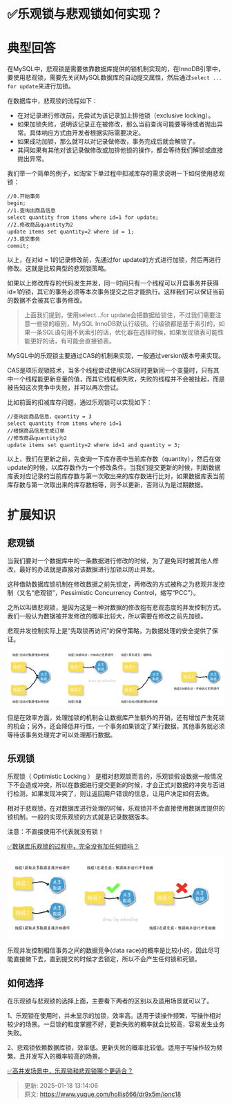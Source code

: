 # ✅乐观锁与悲观锁如何实现？

# 典型回答


在MySQL中，悲观锁是需要依靠数据库提供的锁机制实现的，在InnoDB引擎中，要使用悲观锁，需要先关闭MySQL数据库的自动提交属性，然后通过`select ... for update`来进行加锁。



在数据库中，悲观锁的流程如下：



+ 在对记录进行修改前，先尝试为该记录加上排他锁（exclusive locking）。
+ 如果加锁失败，说明该记录正在被修改，那么当前查询可能要等待或者抛出异常。具体响应方式由开发者根据实际需要决定。
+ 如果成功加锁，那么就可以对记录做修改，事务完成后就会解锁了。
+ 其间如果有其他对该记录做修改或加排他锁的操作，都会等待我们解锁或直接抛出异常。



我们举一个简单的例子，如淘宝下单过程中扣减库存的需求说明一下如何使用悲观锁：



```plain
//0.开始事务
begin; 
//1.查询出商品信息
select quantity from items where id=1 for update;
//2.修改商品quantity为2
update items set quantity=2 where id = 1;
//3.提交事务
commit;
```



以上，在对id = 1的记录修改前，先通过for update的方式进行加锁，然后再进行修改。这就是比较典型的悲观锁策略。



如果以上修改库存的代码发生并发，同一时间只有一个线程可以开启事务并获得id=1的锁，其它的事务必须等本次事务提交之后才能执行。这样我们可以保证当前的数据不会被其它事务修改。



> 上面我们提到，使用select…for update会把数据给锁住，不过我们需要注意一些锁的级别，MySQL InnoDB默认行级锁。行级锁都是基于索引的，如果一条SQL语句用不到索引的话，优化器在选择时候，如果发现锁表可能性能更好的话，有可能会直接锁表。
>



MySQL中的乐观锁主要通过CAS的机制来实现，一般通过version版本号来实现。



CAS是项乐观锁技术，当多个线程尝试使用CAS同时更新同一个变量时，只有其中一个线程能更新变量的值，而其它线程都失败，失败的线程并不会被挂起，而是被告知这次竞争中失败，并可以再次尝试。



比如前面的扣减库存问题，通过乐观锁可以实现如下：



```plain
//查询出商品信息，quantity = 3
select quantity from items where id=1
//根据商品信息生成订单
//修改商品quantity为2
update items set quantity=2 where id=1 and quantity = 3;
```



以上，我们在更新之前，先查询一下库存表中当前库存数（quantity），然后在做update的时候，以库存数作为一个修改条件。当我们提交更新的时候，判断数据库表对应记录的当前库存数与第一次取出来的库存数进行比对，如果数据库表当前库存数与第一次取出来的库存数相等，则予以更新，否则认为是过期数据。



# 扩展知识


## 悲观锁


当我们要对一个数据库中的一条数据进行修改的时候，为了避免同时被其他人修改，最好的办法就是直接对该数据进行加锁以防止并发。



这种借助数据库锁机制在修改数据之前先锁定，再修改的方式被称之为悲观并发控制（又名“悲观锁”，Pessimistic Concurrency Control，缩写“PCC”）。



之所以叫做悲观锁，是因为这是一种对数据的修改抱有悲观态度的并发控制方式。我们一般认为数据被并发修改的概率比较大，所以需要在修改之前先加锁。



悲观并发控制实际上是“先取锁再访问”的保守策略，为数据处理的安全提供了保证。



![1666424062155-44a54020-cdd0-47f6-bc85-8c467f804021.jpeg](./img/f962fRx4gDlBkQ6b/1666424062155-44a54020-cdd0-47f6-bc85-8c467f804021-170899.jpeg)



但是在效率方面，处理加锁的机制会让数据库产生额外的开销，还有增加产生死锁的机会；另外，还会降低并行性，一个事务如果锁定了某行数据，其他事务就必须等待该事务处理完才可以处理那行数据。



## 乐观锁
乐观锁（ Optimistic Locking ） 是相对悲观锁而言的，乐观锁假设数据一般情况下不会造成冲突，所以在数据进行提交更新的时候，才会正式对数据的冲突与否进行检测，如果发现冲突了，则让返回用户错误的信息，让用户决定如何去做。



相对于悲观锁，在对数据库进行处理的时候，乐观锁并不会直接使用数据库提供的锁机制。一般的实现乐观锁的方式就是记录数据版本。



注意：不直接使用不代表就没有锁！

[✅数据库乐观锁的过程中，完全没有加任何锁吗？](https://www.yuque.com/hollis666/dr9x5m/vk7tpwcpzfh35d04)



![1666424062162-11be27bb-06fd-4799-a229-1f184b8f9808.jpeg](./img/f962fRx4gDlBkQ6b/1666424062162-11be27bb-06fd-4799-a229-1f184b8f9808-123330.jpeg)

乐观并发控制相信事务之间的数据竞争(data race)的概率是比较小的，因此尽可能直接做下去，直到提交的时候才去锁定，所以不会产生任何锁和死锁。



## 如何选择
在乐观锁与悲观锁的选择上面，主要看下两者的区别以及适用场景就可以了。



1、乐观锁在使用时，并未显示的加锁，效率高。适用于读操作频繁，写操作相对较少的场景。一旦锁的粒度掌握不好，更新失败的概率就会比较高，容易发生业务失败。 

2、悲观锁依赖数据库锁，效率低。更新失败的概率比较低。适用于写操作较为频繁，且并发写入的概率较高的场景。



[✅高并发场景中，乐观锁和悲观锁哪个更适合？](https://www.yuque.com/hollis666/dr9x5m/kzkm89bnr0fzdeyi)





> 更新: 2025-01-18 13:14:06  
> 原文: <https://www.yuque.com/hollis666/dr9x5m/ionc18>